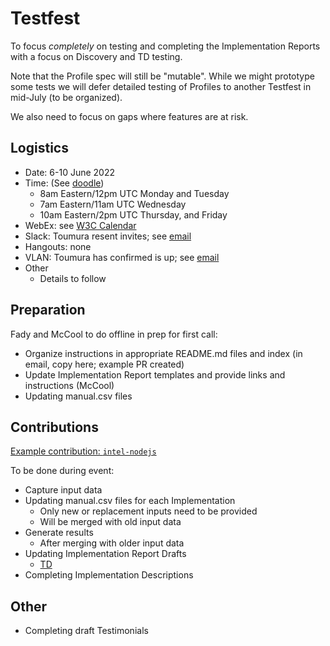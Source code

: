 # Testfest
To focus *completely* on testing and completing the Implementation Reports with a focus on Discovery and TD testing.

Note that the Profile spec will still be "mutable".  While we might prototype some tests we will defer detailed testing of Profiles to another
Testfest in mid-July (to be organized).

We also need to focus on gaps where features are at risk.

## Logistics
* Date: 6-10 June 2022
* Time: (See [doodle](https://doodle.com/meeting/participate/id/bmZp0L3d))
   - 8am Eastern/12pm UTC Monday and Tuesday
   - 7am Eastern/11am UTC Wednesday
   - 10am Eastern/2pm UTC Thursday, and Friday
* WebEx: see [W3C Calendar](https://www.w3.org/groups/wg/wot/calendar)
* Slack: Toumura resent invites; see [email](https://lists.w3.org/Archives/Member/member-wot-ig/2022May/0009.html)
* Hangouts: none
* VLAN: Toumura has confirmed is up; see [email](https://lists.w3.org/Archives/Member/member-wot-ig/2022May/0009.html)
* Other
   - Details to follow

## Preparation
Fady and McCool to do offline in prep for first call:
- Organize instructions in appropriate README.md files and index (in email, copy here; example PR created)
- Update Implementation Report templates and provide links and instructions (McCool)
- Updating manual.csv files

## Contributions
[Example contribution: `intel-nodejs`](https://github.com/w3c/wot-testing/pull/312)

To be done during event:
- Capture input data
- Updating manual.csv files for each Implementation
    - Only new or replacement inputs need to be provided
    - Will be merged with old input data
- Generate results
    - After merging with older input data
- Updating Implementation Report Drafts
    - [TD](https://github.com/w3c/wot-thing-description/pull/1522)
- Completing Implementation Descriptions 

## Other
- Completing draft Testimonials

